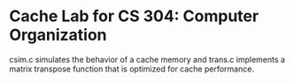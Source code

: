 # Cache Lab for CS 304: Computer Organization

csim.c simulates the behavior of a cache memory and trans.c implements a matrix transpose function that is optimized for cache performance.
